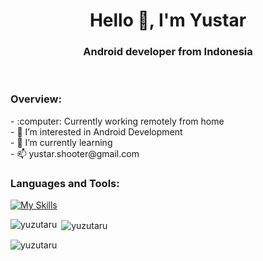 <h1 align="center">Hello 👋, I'm Yustar</h1>
<h3 align="center">Android developer from Indonesia</h3>
<br>

<h3 align="left">Overview:</h3>
<!--- - 👋 Hi, I’m @yuzutaru --->
- :computer: Currently working remotely from home <br>
- 👀 I’m interested in Android Development <br>
- 🌱 I’m currently learning <br>
<!--- - 💞️ I’m looking to collaborate on ... --->
- 📫 yustar.shooter@gmail.com  

<!---
yuzutaru/yuzutaru is a ✨ special ✨ repository because its `README.md` (this file) appears on your GitHub profile.
You can click the Preview link to take a look at your changes.
--->
<br>

<h3 align="left">Languages and Tools:</h3>

[![My Skills](https://skillicons.dev/icons?i=java,kotlin,git,github,gitlab,gradle,idea&theme=light)](https://skillicons.dev)

<p><img align="left" src="https://github-readme-stats.vercel.app/api/top-langs?username=yuzutaru&show_icons=true&locale=en&layout=compact" alt="yuzutaru" /></p>

<p>&nbsp;<img align="center" src="https://github-readme-stats.vercel.app/api?username=yuzutaru&show_icons=true&locale=en" alt="yuzutaru" /></p>

<p><img align="center" src="https://github-readme-streak-stats.herokuapp.com/?user=yuzutaru&" alt="yuzutaru" /></p>
